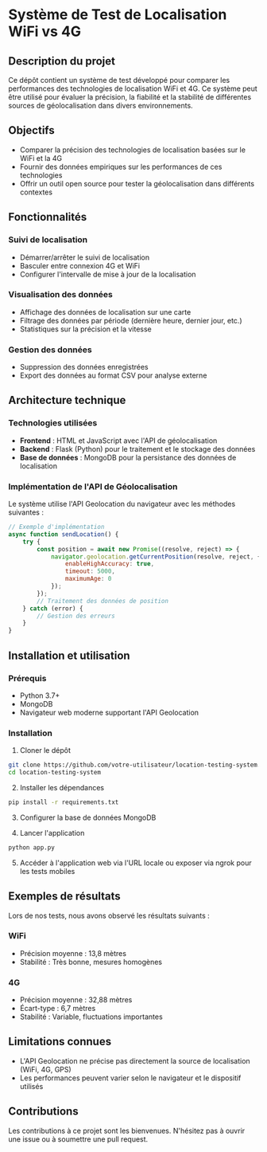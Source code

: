 # Système de Test de Localisation WiFi vs 4G

## Description du projet
Ce dépôt contient un système de test développé pour comparer les performances des technologies de localisation WiFi et 4G. Ce système peut être utilisé pour évaluer la précision, la fiabilité et la stabilité de différentes sources de géolocalisation dans divers environnements.

## Objectifs
- Comparer la précision des technologies de localisation basées sur le WiFi et la 4G
- Fournir des données empiriques sur les performances de ces technologies
- Offrir un outil open source pour tester la géolocalisation dans différents contextes

## Fonctionnalités

### Suivi de localisation
- Démarrer/arrêter le suivi de localisation
- Basculer entre connexion 4G et WiFi
- Configurer l'intervalle de mise à jour de la localisation

### Visualisation des données
- Affichage des données de localisation sur une carte
- Filtrage des données par période (dernière heure, dernier jour, etc.)
- Statistiques sur la précision et la vitesse

### Gestion des données
- Suppression des données enregistrées
- Export des données au format CSV pour analyse externe

## Architecture technique

### Technologies utilisées
- **Frontend** : HTML et JavaScript avec l'API de géolocalisation
- **Backend** : Flask (Python) pour le traitement et le stockage des données
- **Base de données** : MongoDB pour la persistance des données de localisation

### Implémentation de l'API de Géolocalisation
Le système utilise l'API Geolocation du navigateur avec les méthodes suivantes :
```javascript
// Exemple d'implémentation
async function sendLocation() {
    try {
        const position = await new Promise((resolve, reject) => {
            navigator.geolocation.getCurrentPosition(resolve, reject, {
                enableHighAccuracy: true,
                timeout: 5000,
                maximumAge: 0
            });
        });
        // Traitement des données de position
    } catch (error) {
        // Gestion des erreurs
    }
}
```

## Installation et utilisation

### Prérequis
- Python 3.7+
- MongoDB
- Navigateur web moderne supportant l'API Geolocation

### Installation
1. Cloner le dépôt
```bash
git clone https://github.com/votre-utilisateur/location-testing-system.git
cd location-testing-system
```

2. Installer les dépendances
```bash
pip install -r requirements.txt
```

3. Configurer la base de données MongoDB

4. Lancer l'application
```bash
python app.py
```

5. Accéder à l'application web via l'URL locale ou exposer via ngrok pour les tests mobiles

## Exemples de résultats

Lors de nos tests, nous avons observé les résultats suivants :

### WiFi
- Précision moyenne : 13,8 mètres
- Stabilité : Très bonne, mesures homogènes

### 4G
- Précision moyenne : 32,88 mètres
- Écart-type : 6,7 mètres
- Stabilité : Variable, fluctuations importantes

## Limitations connues
- L'API Geolocation ne précise pas directement la source de localisation (WiFi, 4G, GPS)
- Les performances peuvent varier selon le navigateur et le dispositif utilisés

## Contributions
Les contributions à ce projet sont les bienvenues. N'hésitez pas à ouvrir une issue ou à soumettre une pull request.
